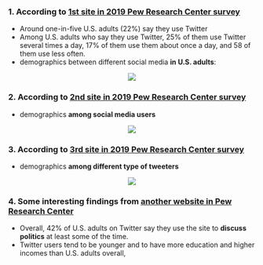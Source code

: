 

### 1. According to [1st site in 2019 Pew Research Center survey](https://www.pewresearch.org/fact-tank/2019/04/10/share-of-u-s-adults-using-social-media-including-facebook-is-mostly-unchanged-since-2018/)
- Around one-in-five U.S. adults (22%) say they use Twitter
- Among U.S. adults who say they use Twitter, 25% of them use Twitter several times a day, 17% of them use them about once a day, and 58 of them use less often.
- demographics between different social media **in U.S. adults**:
<p align="center">
  <img src="https://github.com/meettyj/Alcohol-on-Twitter/raw/master/revision/figures/demographics/in_us_adults.png" />
</p>

### 2. According to [2nd site in 2019 Pew Research Center survey](https://www.journalism.org/2019/10/02/americans-are-wary-of-the-role-social-media-sites-play-in-delivering-the-news/)
- demographics **among social media users** 
<p align="center">
  <img src="https://github.com/meettyj/Alcohol-on-Twitter/raw/master/revision/figures/demographics/among_social_media.png" />
</p>

### 3. According to [3rd site in 2019 Pew Research Center survey](https://www.people-press.org/2019/10/23/appendix-demographic-profiles-of-twitter-user-types/)
- demographics **among different type of tweeters** 
<p align="center">
  <img src="https://github.com/meettyj/Alcohol-on-Twitter/raw/master/revision/figures/demographics/among_different_type_of_tweeters.png" />
</p>


### 4. Some interesting findings from [another website in Pew Research Center](https://www.pewresearch.org/fact-tank/2019/08/02/10-facts-about-americans-and-twitter/)
- Overall, 42% of U.S. adults on Twitter say they use the site to **discuss politics** at least some of the time.
- Twitter users tend to be younger and to have more education and higher incomes than U.S. adults overall,

